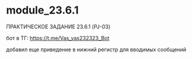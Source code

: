 # module_23.6.1
ПРАКТИЧЕСКОЕ ЗАДАНИЕ 23.6.1 (PJ-03)

бот в ТГ: https://t.me/Vas_vas232323_Bot

добавил еще приведение в нижний регистр для вводимых сообщений
